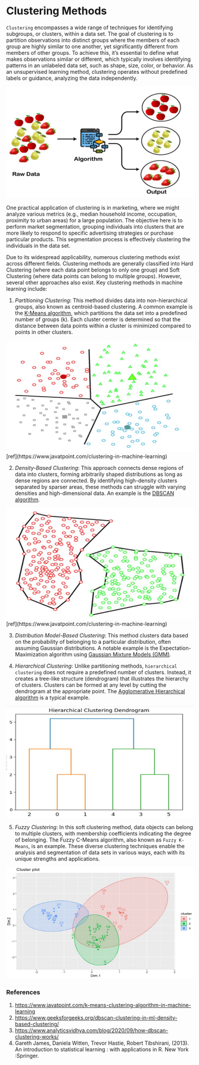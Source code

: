
# Clustering Methods

`Clustering` encompasses a wide range of techniques for identifying subgroups, or clusters, within a data set. 
The goal of clustering is to partition observations into distinct groups where the members of each group are highly similar to one another, yet significantly different from members of other groups. To achieve this, it’s essential to define what makes observations similar or different, which typically involves identifying patterns in an unlabeled data set, such as shape, size, color, or behavior. As an unsupervised learning method, clustering operates without predefined labels or guidance, analyzing the data independently.

<img src="figures/clusterfin.JPG" width="600" height="300"> 




One practical application of clustering is in marketing, where we might analyze various metrics (e.g., median household income, occupation, proximity to urban areas) 
for a large population. The objective here is to perform market segmentation, grouping individuals into clusters that are more likely to respond 
to specific advertising strategies or purchase particular products. This segmentation process is effectively clustering the individuals in the data set.

Due to its widespread applicability, numerous clustering methods exist across different fields. Clustering methods are generally classified into 
Hard Clustering (where each data point belongs to only one group) and Soft Clustering (where data points can belong to multiple groups). 
However, several other approaches also exist. Key clustering methods in machine learning include:

1.	*Partitioning Clustering*: This method divides data into non-hierarchical groups, also known as centroid-based clustering.
A common example is the [K-Means algorithm](https://github.com/AbbasPak/Clustering-Methods-Examples/tree/main/K-means%20algorithm%20and%20examples), 
which partitions the data set into a predefined number of groups (k). 
Each cluster center is determined so that the distance between data points within a cluster is minimized compared to points in other clusters.

<img src="figures/clusterpar.JPG" width="600" height="300"> 
[ref](https://www.javatpoint.com/clustering-in-machine-learning)

2.	*Density-Based Clustering*: This approach connects dense regions of data into clusters, forming arbitrarily shaped distributions as long as dense regions are connected. 
By identifying high-density clusters separated by sparser areas, these methods can struggle with varying densities and high-dimensional data. 
An example is the [DBSCAN algorithm](https://github.com/AbbasPak/Clustering-Methods-Examples/tree/main/DBSCAN%20algorithm%20and%20examples).

<img src="figures/clusterden.JPG" width="600" height="300"> 
[ref](https://www.javatpoint.com/clustering-in-machine-learning)

3.	*Distribution Model-Based Clustering*: This method clusters data based on the probability of belonging to a particular distribution, 
often assuming Gaussian distributions. A notable example is the Expectation-Maximization algorithm using [Gaussian Mixture Models (GMM)](https://github.com/AbbasPak/Clustering-Methods-Examples/tree/main/Gaussian%20Mixture%20Models%20and%20examples).

4.	*Hierarchical Clustering*: Unlike partitioning methods, `hierarchical clustering` does not require a predefined number of clusters. 
Instead, it creates a tree-like structure (dendrogram) that illustrates the hierarchy of clusters. Clusters can be formed at any 
level by cutting the dendrogram at the appropriate point. The [Agglomerative Hierarchical algorithm](https://github.com/AbbasPak/Clustering-Methods-Examples/tree/main/Hierarchical%20algorithm%20and%20examples)  is a typical example.

<img src="figures/hirar1.JPG" width="600" height="300"> 

5.	*Fuzzy Clustering*: In this soft clustering method, data objects can belong to multiple clusters, with membership coefficients indicating the degree of belonging. 
The Fuzzy C-Means algorithm, also known as `Fuzzy K-Means`, is an example.
These diverse clustering techniques enable the analysis and segmentation of data sets in various ways, each with its unique strengths and applications.


 <img src="figures/cluster-Covid.JPG" width="600" height="300">






### References

1. https://www.javatpoint.com/k-means-clustering-algorithm-in-machine-learning
2. https://www.geeksforgeeks.org/dbscan-clustering-in-ml-density-based-clustering/
3. https://www.analyticsvidhya.com/blog/2020/09/how-dbscan-clustering-works/
4. Gareth James, Daniela Witten, Trevor Hastie, Robert Tibshirani, (2013). 
An introduction to statistical learning : with applications in R. New York :Springer.








